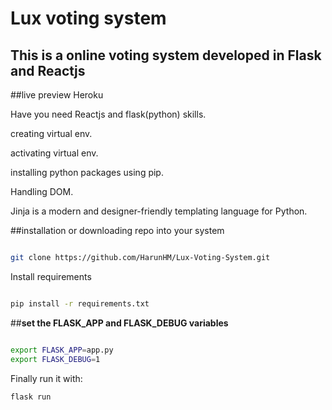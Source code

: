 # Lux voting system


## This is a online voting system developed in Flask and Reactjs 
##live preview Heroku

Have you need Reactjs and flask(python) skills.


creating virtual env.


activating virtual env.


installing python packages using pip.


Handling DOM.

Jinja is a modern and designer-friendly templating language for Python.


##installation or downloading repo into your system
```bash

git clone https://github.com/HarunHM/Lux-Voting-System.git 
```

Install requirements

```bash

pip install -r requirements.txt

```

##**set the FLASK_APP and FLASK_DEBUG variables**

```bash

export FLASK_APP=app.py
export FLASK_DEBUG=1
```

Finally run it with:

```bash
flask run
```
